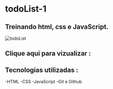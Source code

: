 # todoList-1

## Treinando html, css e JavaScript.


![todoList](https://user-images.githubusercontent.com/85530212/196062896-b7be26e5-ad5b-4447-ad89-48bc63833166.PNG)

## Clique aqui para vizualizar :  

## Tecnologias utilizadas :

-HTML
-CSS
-JavaScript
-Git e Github
